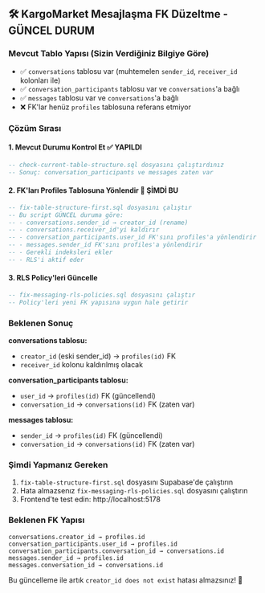 ## 🛠️ KargoMarket Mesajlaşma FK Düzeltme - GÜNCEL DURUM

### Mevcut Tablo Yapısı (Sizin Verdiğiniz Bilgiye Göre)
- ✅ `conversations` tablosu var (muhtemelen `sender_id`, `receiver_id` kolonları ile)
- ✅ `conversation_participants` tablosu var ve `conversations`'a bağlı
- ✅ `messages` tablosu var ve `conversations`'a bağlı
- ❌ FK'lar henüz `profiles` tablosuna referans etmiyor

### Çözüm Sırası

#### 1. Mevcut Durumu Kontrol Et ✅ YAPILDI
```sql
-- check-current-table-structure.sql dosyasını çalıştırdınız
-- Sonuç: conversation_participants ve messages zaten var
```

#### 2. FK'ları Profiles Tablosuna Yönlendir 🔄 ŞİMDİ BU
```sql
-- fix-table-structure-first.sql dosyasını çalıştır
-- Bu script GÜNCEL duruma göre:
-- - conversations.sender_id → creator_id (rename)
-- - conversations.receiver_id'yi kaldırır
-- - conversation_participants.user_id FK'sını profiles'a yönlendirir
-- - messages.sender_id FK'sını profiles'a yönlendirir
-- - Gerekli indeksleri ekler
-- - RLS'i aktif eder
```

#### 3. RLS Policy'leri Güncelle
```sql
-- fix-messaging-rls-policies.sql dosyasını çalıştır
-- Policy'leri yeni FK yapısına uygun hale getirir
```

### Beklenen Sonuç

**conversations tablosu:**
- `creator_id` (eski sender_id) → `profiles(id)` FK
- `receiver_id` kolonu kaldırılmış olacak

**conversation_participants tablosu:**
- `user_id` → `profiles(id)` FK (güncellendi)
- `conversation_id` → `conversations(id)` FK (zaten var)

**messages tablosu:**
- `sender_id` → `profiles(id)` FK (güncellendi)
- `conversation_id` → `conversations(id)` FK (zaten var)

### Şimdi Yapmanız Gereken

1. `fix-table-structure-first.sql` dosyasını Supabase'de çalıştırın
2. Hata almazsenız `fix-messaging-rls-policies.sql` dosyasını çalıştırın
3. Frontend'te test edin: http://localhost:5178

### Beklenen FK Yapısı
```
conversations.creator_id → profiles.id
conversation_participants.user_id → profiles.id
conversation_participants.conversation_id → conversations.id
messages.sender_id → profiles.id
messages.conversation_id → conversations.id
```

Bu güncelleme ile artık `creator_id does not exist` hatası almazsınız! 🚀
